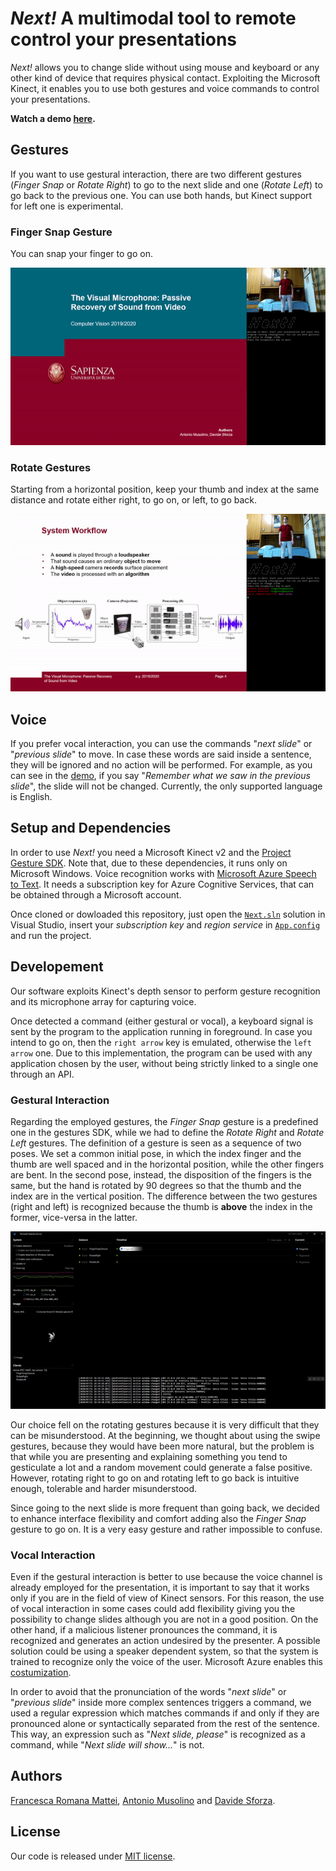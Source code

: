# *Next!* A multimodal tool to remote control your presentations

*Next!* allows you to change slide without using mouse and keyboard or any other kind of device that requires physical contact. Exploiting the Microsoft Kinect, it enables you to use both gestures and voice commands to control your presentations.

**Watch a demo [here](https://youtu.be/r-WBsEpnS9Q).**

## Gestures
If you want to use gestural interaction, there are two different gestures (*Finger Snap* or *Rotate Right*) to go to the next slide and one (*Rotate Left*) to go back to the previous one. 
You can use both hands, but Kinect support for left one is experimental.

### Finger Snap Gesture
You can snap your finger to go on.

<p align="center"> <img src="images/finger_snap.gif"> </p>

### Rotate Gestures
Starting from a horizontal position, keep your thumb and index at the same distance and rotate either right, to go on, or left, to go back.

<p align="center"> <img src="images/rotate.gif"> </p>

## Voice
If you prefer vocal interaction, you can use the commands "*next slide*" or "*previous slide*" to move. In case these words are said inside a sentence, they will be ignored and no action will be performed.
For example, as you can see in the [demo](https://youtu.be/r-WBsEpnS9Q), if you say "*Remember what we saw in the previous slide*", the slide will not be changed. Currently, the only supported language is English.

## Setup and Dependencies
In order to use *Next!* you need a Microsoft Kinect v2 and the [Project Gesture SDK](https://www.microsoft.com/en-us/research/project/gesture/). Note that, due to these dependencies, it runs only on Microsoft Windows.
 Voice recognition works with [Microsoft Azure Speech to Text](https://azure.microsoft.com/en-us/services/cognitive-services/speech-to-text/). It needs a subscription key for Azure Cognitive Services, that can be obtained through a Microsoft account.

Once cloned or dowloaded this repository, just open the [`Next.sln`](Next.sln) solution in Visual Studio, insert your *subscription key* and *region service* in [`App.config`](App.config) and run the project. 

## Developement
Our software exploits Kinect's depth sensor to perform gesture recognition and its microphone array for capturing voice.

Once detected a command (either gestural or vocal), a keyboard signal is sent by the program to the application running in foreground. In case you intend to go on, then the `right arrow` key is emulated, otherwise the `left arrow` one. Due to this implementation, the program can be used with any application chosen by the user, without being strictly linked to a single one through an API.

### Gestural Interaction
Regarding the employed gestures, the *Finger Snap* gesture is a predefined one in the gestures SDK, while we had to define the *Rotate Right* and *Rotate Left* gestures.
The definition of a gesture is seen as a sequence of two poses.
We set a common initial pose, in which the index finger and the thumb are well spaced and in the horizontal position, while the other fingers are bent. In the second pose, instead, the disposition of the fingers is the same, but the hand is rotated by 90 degrees so that the thumb and the index are in the vertical position. The difference between the two gestures (right and left) is recognized because the thumb is **above** the index in the former, vice-versa in the latter.

<p align="center"> <img src="images/gestures_recognition.gif"> </p>

Our choice fell on the rotating gestures because it is very difficult that they can be misunderstood. At the beginning, we thought about using the swipe gestures, because they would have been more natural, but the problem is that while you are presenting and explaining something you tend to gesticulate a lot and a random movement could generate a false positive. However, rotating right to go on and rotating left to go back is intuitive enough, tolerable and harder misunderstood.

Since going to the next slide is more frequent than going back, we decided to enhance interface flexibility and comfort adding also the *Finger Snap* gesture to go on. It is a very easy gesture and rather impossible to confuse.

### Vocal Interaction
Even if the gestural interaction is better to use because the voice channel is already employed for the presentation, it is important to say that it works only if you are in the field of view of Kinect sensors. For this reason, the use of vocal interaction in some cases could add flexibility giving you the possibility to change slides although you are not in a good position. On the other hand, if a malicious listener pronounces the command, it is recognized and generates an action undesired by the presenter. A possible solution could be using a speaker dependent system, so that the system is trained to recognize only the voice of the user. Microsoft Azure enables this [costumization](https://docs.microsoft.com/en-in/azure/cognitive-services/speech-service/how-to-custom-speech-test-and-train).

In order to avoid that the pronunciation of the words "*next slide*" or "*previous slide*" inside more complex sentences triggers a command, we used a regular expression which matches commands if and only if they are pronounced alone or syntactically separated from the rest of the sentence. This way, an expression such as "*Next slide, please*" is recognized as a command, while "*Next slide will show...*" is not.

## Authors
[Francesca Romana Mattei](https://github.com/francescaromana), [Antonio Musolino](https://github.com/antoniomuso) and [Davide Sforza](https://github.com/dsforza96).

## License
Our code is released under [MIT license](LICENSE).
